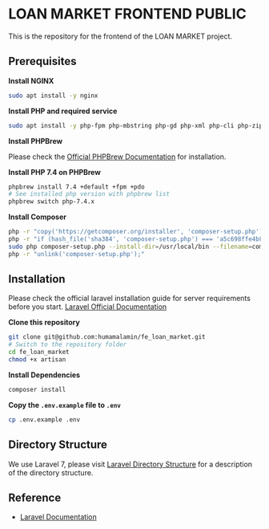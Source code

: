 # LOAN MARKET FRONTEND PUBLIC

This is the repository for the frontend of the LOAN MARKET project.

## Prerequisites

**Install NGINX**

```bash
sudo apt install -y nginx
```

**Install PHP and required service**

```bash
sudo apt install -y php-fpm php-mbstring php-gd php-xml php-cli php-zip unzip curl openssl pkg-config git autoconf automake libxml2-dev libcurl4-openssl-dev libssl-dev openssl gettext libicu-dev libmcrypt-dev libmcrypt4 libbz2-dev libreadline-dev gettext build-essential libmhash-dev libmhash2 libicu-dev libxslt-dev zlib1g-dev libzip-dev make
```
**Install PHPBrew**

Please check the [Official PHPBrew Documentation](https://github.com/phpbrew/phpbrew) for installation.

**Install PHP 7.4 on PHPBrew**

```bash
phpbrew install 7.4 +default +fpm +pdo
# See installed php version with phpbrew list
phpbrew switch php-7.4.x
```

**Install Composer**

```bash
php -r "copy('https://getcomposer.org/installer', 'composer-setup.php');"
php -r "if (hash_file('sha384', 'composer-setup.php') === 'a5c698ffe4b8e849a443b120cd5ba38043260d5c4023dbf93e1558871f1f07f58274fc6f4c93bcfd858c6bd0775cd8d1') { echo 'Installer verified'; } else { echo 'Installer corrupt'; unlink('composer-setup.php'); } echo PHP_EOL;"
sudo php composer-setup.php --install-dir=/usr/local/bin --filename=composer
php -r "unlink('composer-setup.php');"
```
## Installation

Please check the official laravel installation guide for server requirements before you start. [Laravel Official Documentation](https://laravel.com/docs/6.x)

**Clone this repository**

```bash
git clone git@github.com:humamalamin/fe_loan_market.git
# Switch to the repository folder
cd fe_loan_market
chmod +x artisan
```
**Install Dependencies**

```bash
composer install
```

**Copy the `.env.example` file to `.env`**

```bash
cp .env.example .env
```

## Directory Structure

We use Laravel 7, please visit [Laravel Directory Structure](https://laravel.com/docs/7.x/structure) for a description of the directory structure.

## Reference

* [Laravel Documentation](https://laravel.com/docs/6.x)
